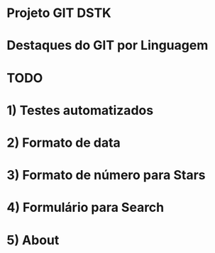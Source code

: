 # Projeto GIT DSTK

# Destaques do GIT por Linguagem

# TODO
# 1) Testes automatizados
# 2) Formato de data
# 3) Formato de número para Stars
# 4) Formulário para Search
# 5) About
